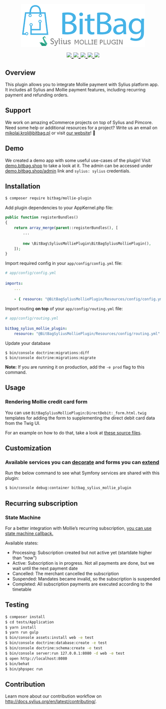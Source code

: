 <h1 align="center">
    <a href="http://bitbag.shop" target="_blank">
        <img src="doc/BitBagSyliusMolliePlugin.png" />
    </a>
    <br />
    <a href="https://packagist.org/packages/bitbag/mollie-plugin" title="License" target="_blank">
        <img src="https://img.shields.io/packagist/l/bitbag/mollie-plugin.svg" />
    </a>
    <a href="https://packagist.org/packages/bitbag/mollie-plugin" title="Version" target="_blank">
        <img src="https://img.shields.io/packagist/v/bitbag/mollie-plugin.svg" />
    </a>
    <a href="http://travis-ci.org/BitBagCommerce/SyliusMolliePlugin" title="Build status" target="_blank">
            <img src="https://img.shields.io/travis/BitBagCommerce/SyliusMolliePlugin/master.svg" />
        </a>
    <a href="https://scrutinizer-ci.com/g/BitBagCommerce/SyliusMolliePlugin/" title="Scrutinizer" target="_blank">
        <img src="https://img.shields.io/scrutinizer/g/BitBagCommerce/SyliusMolliePlugin.svg" />
    </a>
    <a href="https://packagist.org/packages/bitbag/mollie-plugin" title="Total Downloads" target="_blank">
        <img src="https://poser.pugx.org/bitbag/mollie-plugin/downloads" />
    </a>
</h1>

## Overview

This plugin allows you to integrate Mollie payment with Sylius platform app. It includes all Sylius and Mollie payment features, including recurring payment and refunding orders.

## Support

We work on amazing eCommerce projects on top of Sylius and Pimcore. Need some help or additional resources for a project?
Write us an email on mikolaj.krol@bitbag.pl or visit [our website](https://bitbag.shop/)! :rocket:

## Demo

We created a demo app with some useful use-cases of the plugin! Visit [demo.bitbag.shop](https://demo.bitbag.shop) to take a look at it. 
The admin can be accessed under [demo.bitbag.shop/admin](https://demo.bitbag.shop/admin) link and `sylius: sylius` credentials.

## Installation
```bash
$ composer require bitbag/mollie-plugin
```
    
Add plugin dependencies to your AppKernel.php file:

```php
public function registerBundles()
{
    return array_merge(parent::registerBundles(), [
        ...
        
        new \BitBag\SyliusMolliePlugin\BitBagSyliusMolliePlugin(),
    ]);
}
```

Import required config in your `app/config/config.yml` file:

```yaml
# app/config/config.yml

imports:
    ...
    
    - { resource: "@BitBagSyliusMolliePlugin/Resources/config/config.yml" }
```

Import routing **on top** of your `app/config/routing.yml` file:

```yaml
# app/config/routing.yml

bitbag_sylius_mollie_plugin:
    resource: "@BitBagSyliusMolliePlugin/Resources/config/routing.yml"
```

Update your database

```
$ bin/console doctrine:migrations:diff
$ bin/console doctrine:migrations:migrate
```

**Note:** If you are running it on production, add the `-e prod` flag to this command.

## Usage

### Rendering Mollie credit card form

You can  use `BitBagSyliusMolliePlugin:DirectDebit:_form.html.twig` templates for adding the form to supplementing the direct debit card data from the Twig UI.  

For an example on how to do that, take a look at [these source files](https://github.com/BitBagCommerce/SyliusMolliePlugin/tree/master/tests/Application/app/Resources/SyliusShopBundle/views).

## Customization

### Available services you can [decorate](https://symfony.com/doc/current/service_container/service_decoration.html) and forms you can [extend](http://symfony.com/doc/current/form/create_form_type_extension.html)

Run the below command to see what Symfony services are shared with this plugin:
 
```bash
$ bin/console debug:container bitbag_sylius_mollie_plugin
```

## Recurring subscription

### State Machine

For a better integration with Mollie’s recurring subscription, [you can use state machine callback.](http://docs.sylius.com/en/1.1/customization/state_machine.html#how-to-add-a-new-callback)

Available states:

- Processing: Subscription created but not active yet (startdate higher than “now”)
- Active: Subscription is in progress. Not all payments are done, but we wait until the next payment date
- Cancelled: The merchant cancelled the subscription
- Suspended: Mandates became invalid, so the subscription is suspended
- Completed: All subscription payments are executed according to the timetable

## Testing

```bash
$ composer install
$ cd tests/Application
$ yarn install
$ yarn run gulp
$ bin/console assets:install web -e test
$ bin/console doctrine:database:create -e test
$ bin/console doctrine:schema:create -e test
$ bin/console server:run 127.0.0.1:8080 -d web -e test
$ open http://localhost:8080
$ bin/behat
$ bin/phpspec run
```

## Contribution

Learn more about our contribution workflow on http://docs.sylius.org/en/latest/contributing/.
